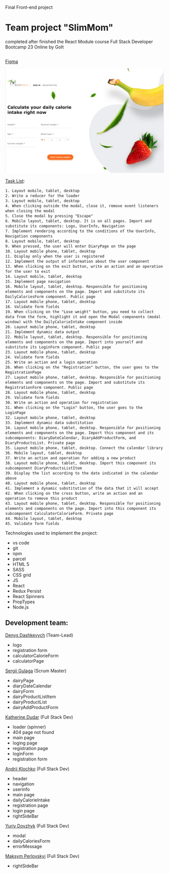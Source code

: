 Final Front-end project

# Team project "SlimMom"

completed after finished the React Module course Full Stack Developer Bootcamp
23 Online by GoIt

##

[Figma](https://www.figma.com/file/pYNgcQWC5EQHcQQs4wHA56/HEALTH-EN?node-id=0%3A1)

![Screenshot](./assets/screenshot.png)

[Task List](https://docs.google.com/spreadsheets/d/1akFlYhwUxWxjSY3XQbgZfA9CFwpCpq_wApaO5d-j3lM/edit#gid=0):

```
1. Layout mobile, tablet, desktop
2. Write a reducer for the loader
3. Layout mobile, tablet, desktop
4. When clicking outside the modal, close it, remove event listeners when closing the modal
5. Close the modal by pressing "Escape"
6. Mobile layout, tablet, desktop. It is on all pages. Import and substitute its components: Logo, UserInfo, Navigation
7. Implement rendering according to the conditions of the UserInfo, Navigation components
8. Layout mobile, tablet, desktop
9. When pressed, the user will enter DiaryPage on the page
10. Layout mobile phone, tablet, desktop
11. Display only when the user is registered
12. Implement the output of information about the user component
13. When clicking on the exit button, write an action and an operation for the user to exit
14. Layout mobile, tablet, desktop
15. Implement page navigation
16. Mobile layout, tablet, desktop. Responsible for positioning elements and components on the page. Import and substitute its DailyCaloriesForm component. Public page
17. Layout mobile phone, tablet, desktop
18. Validate form fields
19. When clicking on the "Lose weight" button, you need to collect data from the form, highlight it and open the Modal components (modal window) with the DailyCalorieIntake component inside
20. Layout mobile phone, tablet, desktop
21. Implement dynamic data output
22. Mobile layout, tablet, desktop. Responsible for positioning elements and components on the page. Import into yourself and substitute its LoginForm component. Public page
23. Layout mobile phone, tablet, desktop
24. Validate form fields
25. Write an action and a login operation
26. When clicking on the "Registration" button, the user goes to the RegistrationPage
27. Layout mobile phone, tablet, desktop. Responsible for positioning elements and components on the page. Import and substitute its RegistrationForm component. Public page
28. Layout mobile phone, tablet, desktop
29. Validate form fields
30. Write an action and operation for registration
31. When clicking on the "Login" button, the user goes to the LoginPage
32. Layout mobile phone, tablet, desktop
33. Implement dynamic data substitution
34. Layout mobile phone, tablet, desktop. Responsible for positioning elements and components on the page. Import this component and its subcomponents: DiaryDateСalendar, DiaryAddProductForm, and DiaryProductsList. Private page
35. Layout mobile phone, tablet, desktop. Connect the calendar library
36. Mobile layout, tablet, desktop
37. Write an action and operation for adding a new product
38. Layout mobile phone, tablet, desktop. Import this component its subcomponent DiaryProductsListItem
39. Display the list according to the date indicated in the calendar above
40. Layout mobile phone, tablet, desktop
41. Implement a dynamic substitution of the data that it will accept
42. When clicking on the cross button, write an action and an operation to remove this product
43. Layout mobile phone, tablet, desktop. Responsible for positioning elements and components on the page. Import into this component its subcomponent CalculatorСalorieForm. Private page
44. Mobile layout, tablet, desktop
45. Validate form fields
```

Technologies used to implement the project:

- vs code
- git
- npm
- parcel
- HTML 5
- SASS
- CSS grid
- JS
- React
- Redux Persist
- React Spinners
- PropTypes
- Node.js

## Development team:

[Denys Dashkevych](https://github.com/MajorPrestige) (Team-Lead)

- logo
- registration form
- calculatorCalorieForm
- calculatorPage

[Sergii Gulaga](https://github.com/Ry6ens) (Scrum Master)

- dairyPage
- diaryDateCalendar
- dairyForm
- dairyProductListItem
- dairyProductList
- dairyAddProductForm

[Katherine Dudar](https://github.com/Katherineeeeeeee) (Full Stack Dev)

- loader (spinner)
- 404 page not found
- main page
- loging page
- registration page
- loginForm
- registration form

[Andrii Klochko](https://github.com/oLORDer) (Full Stack Dev)

- header
- navigation
- userinfo
- main page
- dailyCalorieIntake
- registration page
- login page
- rightSideBar

[Yuriy Dovzhyk](https://github.com/YDovzhyk) (Full Stack Dev)

- modal
- dailyCaloriesForm
- errorMessage

[Maksym Perlovskyi](https://github.com/Maksym150678) (Full Stack Dev)

- rightSideBar
